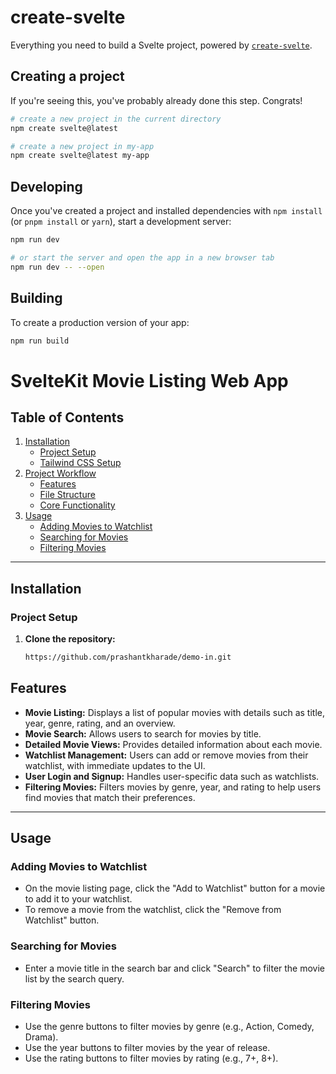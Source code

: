 # create-svelte

Everything you need to build a Svelte project, powered by [`create-svelte`](https://github.com/sveltejs/kit/tree/main/packages/create-svelte).

## Creating a project

If you're seeing this, you've probably already done this step. Congrats!

```bash
# create a new project in the current directory
npm create svelte@latest

# create a new project in my-app
npm create svelte@latest my-app
```

## Developing

Once you've created a project and installed dependencies with `npm install` (or `pnpm install` or `yarn`), start a development server:

```bash
npm run dev

# or start the server and open the app in a new browser tab
npm run dev -- --open
```

## Building

To create a production version of your app:

```bash
npm run build
```

# SvelteKit Movie Listing Web App

## Table of Contents

1. [Installation](#installation)
   - [Project Setup](#project-setup)
   - [Tailwind CSS Setup](#tailwind-css-setup)
2. [Project Workflow](#project-workflow)
   - [Features](#features)
   - [File Structure](#file-structure)
   - [Core Functionality](#core-functionality)
3. [Usage](#usage)
   - [Adding Movies to Watchlist](#adding-movies-to-watchlist)
   - [Searching for Movies](#searching-for-movies)
   - [Filtering Movies](#filtering-movies)

---

## Installation

### Project Setup

1. **Clone the repository:**

   ```bash
   https://github.com/prashantkharade/demo-in.git
   ```

## Features

- **Movie Listing:** Displays a list of popular movies with details such as title, year, genre, rating, and an overview.
- **Movie Search:** Allows users to search for movies by title.
- **Detailed Movie Views:** Provides detailed information about each movie.
- **Watchlist Management:** Users can add or remove movies from their watchlist, with immediate updates to the UI.
- **User Login and Signup:** Handles user-specific data such as watchlists.
- **Filtering Movies:** Filters movies by genre, year, and rating to help users find movies that match their preferences.

---

## Usage

### Adding Movies to Watchlist

- On the movie listing page, click the "Add to Watchlist" button for a movie to add it to your watchlist.
- To remove a movie from the watchlist, click the "Remove from Watchlist" button.

### Searching for Movies

- Enter a movie title in the search bar and click "Search" to filter the movie list by the search query.

### Filtering Movies

- Use the genre buttons to filter movies by genre (e.g., Action, Comedy, Drama).
- Use the year buttons to filter movies by the year of release.
- Use the rating buttons to filter movies by rating (e.g., 7+, 8+).
